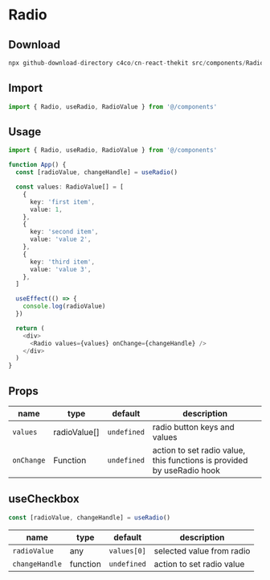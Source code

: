 # Radio

## Download

```c
npx github-download-directory c4co/cn-react-thekit src/components/Radio
```

## Import

```typescript
import { Radio, useRadio, RadioValue } from '@/components'
```

## Usage

```typescript
import { Radio, useRadio, RadioValue } from '@/components'

function App() {
  const [radioValue, changeHandle] = useRadio()

  const values: RadioValue[] = [
    {
      key: 'first item',
      value: 1,
    },
    {
      key: 'second item',
      value: 'value 2',
    },
    {
      key: 'third item',
      value: 'value 3',
    },
  ]

  useEffect(() => {
    console.log(radioValue)
  })

  return (
    <div>
      <Radio values={values} onChange={changeHandle} />
    </div>
  )
}
```

## Props

| name       | type         | default     | description                                                            |
| ---------- | ------------ | ----------- | ---------------------------------------------------------------------- |
| `values`   | radioValue[] | `undefined` | radio button keys and values                                           |
| `onChange` | Function     | `undefined` | action to set radio value, this functions is provided by useRadio hook |

## useCheckbox

```typescript
const [radioValue, changeHandle] = useRadio()
```

| name           | type     | default     | description               |
| -------------- | -------- | ----------- | ------------------------- |
| `radioValue`   | any      | `values[0]` | selected value from radio |
| `changeHandle` | function | `undefined` | action to set radio value |
